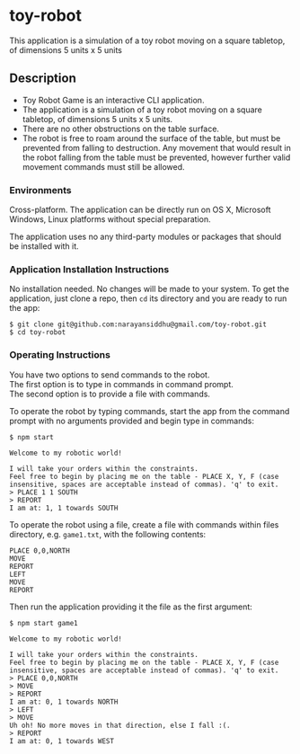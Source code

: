 # toy-robot
This application is a simulation of a toy robot moving on a square tabletop, of dimensions 5 units x 5 units

## Description

- Toy Robot Game is an interactive CLI application.
- The application is a simulation of a toy robot moving on a square tabletop, of dimensions 5 units x 5 units.    
- There are no other obstructions on the table surface.   
- The robot is free to roam around the surface of the table, but must be prevented from falling to destruction. Any movement that would result in the robot falling from the table must be prevented, however further valid movement commands must still be allowed.   

### Environments

Cross-platform. The application can be directly run on  OS X, Microsoft Windows, Linux platforms without special preparation.

The application uses no any third-party modules or packages that should be installed with it.

### Application Installation Instructions

No installation needed. No changes will be made to your system.
To get the application, just clone a repo, then `cd` its directory and you are ready to run the app:

```
$ git clone git@github.com:narayansiddhu@gmail.com/toy-robot.git
$ cd toy-robot
```

### Operating Instructions

You have two options to send commands to the robot.   
The first option is to type in commands in command prompt.   
The second option is to provide a file with commands.   

To operate the robot by typing commands, start the app from the command prompt with no arguments provided and begin type in commands:

```
$ npm start

Welcome to my robotic world!

I will take your orders within the constraints.
Feel free to begin by placing me on the table - PLACE X, Y, F (case insensitive, spaces are acceptable instead of commas). 'q' to exit.
> PLACE 1 1 SOUTH
> REPORT
I am at: 1, 1 towards SOUTH
```

To operate the robot using a file, create a file with commands within files directory, e.g. `game1.txt`, with the following contents:

```
PLACE 0,0,NORTH
MOVE
REPORT
LEFT
MOVE
REPORT
```

Then run the application providing it the file as the first argument:

```
$ npm start game1

Welcome to my robotic world!

I will take your orders within the constraints.
Feel free to begin by placing me on the table - PLACE X, Y, F (case insensitive, spaces are acceptable instead of commas). 'q' to exit.
> PLACE 0,0,NORTH
> MOVE
> REPORT
I am at: 0, 1 towards NORTH
> LEFT
> MOVE
Uh oh! No more moves in that direction, else I fall :(.
> REPORT
I am at: 0, 1 towards WEST
```

